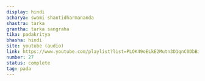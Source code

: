 ```yaml
---
display: hindi
acharya: swami shantidharmananda
shastra: tarka
grantha: tarka sangraha
tika: padakritya
bhasha: hindi
site: youtube (audio)
link: https://www.youtube.com/playlist?list=PLOK49oELkE2Mutn3D1qnC0DbBiuqCISWk
number: 27
status: complete
tag: pada
---
```

